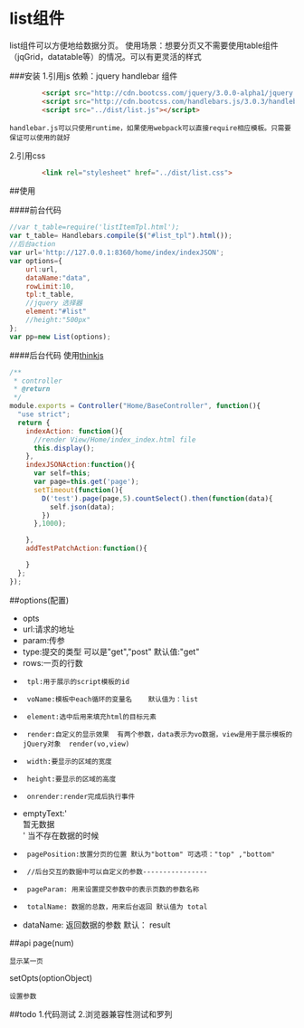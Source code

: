 list组件
=====
list组件可以方便地给数据分页。
使用场景：想要分页又不需要使用table组件（jqGrid，datatable等）的情况。可以有更灵活的样式

###安装
1.引用js
    依赖：jquery handlebar
    组件
```html
        <script src="http://cdn.bootcss.com/jquery/3.0.0-alpha1/jquery.min.js"></script>
        <script src="http://cdn.bootcss.com/handlebars.js/3.0.3/handlebars.min.js"></script>
        <script src="../dist/list.js"></script>
```
    handlebar.js可以只使用runtime，如果使用webpack可以直接require相应模板。只需要保证可以使用的就好
2.引用css
```html
        <link rel="stylesheet" href="../dist/list.css">
```
##使用

####前台代码
```javascript
//var t_table=require('listItemTpl.html');
var t_table= Handlebars.compile($("#list_tpl").html());
//后台action
var url='http://127.0.0.1:8360/home/index/indexJSON';
var options={
	url:url,
	dataName:"data",
	rowLimit:10,
	tpl:t_table,
	//jquery 选择器
	element:"#list"
	//height:"500px"
};
var pp=new List(options);

```

####后台代码
使用[thinkjs](http://thinkjs.org)
```javascript
/**
 * controller
 * @return
 */
module.exports = Controller("Home/BaseController", function(){
  "use strict";
  return {
    indexAction: function(){
      //render View/Home/index_index.html file
      this.display();
    },
    indexJSONAction:function(){
      var self=this;
      var page=this.get('page');
      setTimeout(function(){
        D('test').page(page,5).countSelect().then(function(data){
          self.json(data);
        })
      },1000);

    },
    addTestPatchAction:function(){

    }
  };
});

```

##options(配置)
 * opts
 *    url:请求的地址
 *    param:传参
 *    type:提交的类型 可以是"get","post"		默认值:"get"
 *    rows:一页的行数
 *		tpl:用于展示的script模板的id
 *		voName:模板中each循环的变量名    默认值为：list
 *		element:选中后用来填充html的目标元素
 *		render:自定义的显示效果  有两个参数，data表示为vo数据，view是用于展示模板的jQuery对象  render(vo,view)
 *		width:要显示的区域的宽度
 *		height:要显示的区域的高度
 *		onrender:render完成后执行事件
 *    emptyText:'<div class="x-list-empty-text">暂无数据</div>' 当不存在数据的时候
 *		pagePosition:放置分页的位置 默认为"bottom" 可选项："top" ,"bottom"
 *		//后台交互的数据中可以自定义的参数----------------
 *		pageParam: 用来设置提交参数中的表示页数的参数名称
 *		totalName: 数据的总数，用来后台返回 默认值为 total
 *    dataName:  返回数据的参数  默认： result

##api
page(num)
	
	显示某一页
	
setOpts(optionObject)

	设置参数
	
##todo
1.代码测试
2.浏览器兼容性测试和罗列

